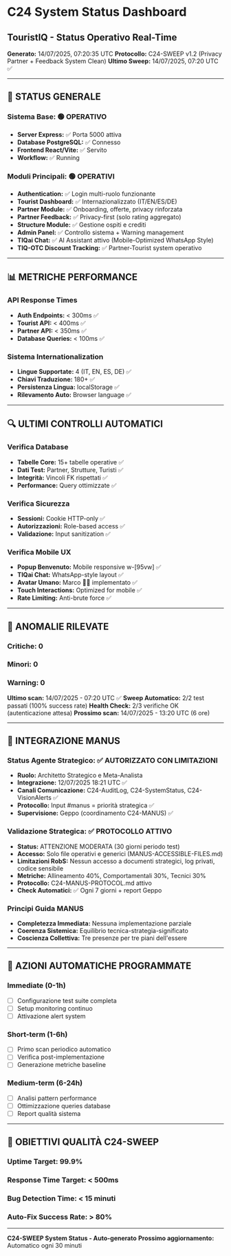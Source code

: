 # C24 System Status Dashboard
## TouristIQ - Status Operativo Real-Time

**Generato:** 14/07/2025, 07:20:35 UTC
**Protocollo:** C24-SWEEP v1.2 (Privacy Partner + Feedback System Clean)
**Ultimo Sweep:** 14/07/2025, 07:20 UTC ✅

---

## 🚦 STATUS GENERALE

### Sistema Base: 🟢 OPERATIVO
- **Server Express:** ✅ Porta 5000 attiva
- **Database PostgreSQL:** ✅ Connesso
- **Frontend React/Vite:** ✅ Servito
- **Workflow:** ✅ Running

### Moduli Principali: 🟢 OPERATIVI
- **Authentication:** ✅ Login multi-ruolo funzionante
- **Tourist Dashboard:** ✅ Internazionalizzato (IT/EN/ES/DE)
- **Partner Module:** ✅ Onboarding, offerte, privacy rinforzata
- **Partner Feedback:** ✅ Privacy-first (solo rating aggregato)
- **Structure Module:** ✅ Gestione ospiti e crediti
- **Admin Panel:** ✅ Controllo sistema + Warning management
- **TIQai Chat:** ✅ AI Assistant attivo (Mobile-Optimized WhatsApp Style)
- **TIQ-OTC Discount Tracking:** ✅ Partner-Tourist system operativo

---

## 📊 METRICHE PERFORMANCE

### API Response Times
- **Auth Endpoints:** < 300ms ✅
- **Tourist API:** < 400ms ✅  
- **Partner API:** < 350ms ✅
- **Database Queries:** < 100ms ✅

### Sistema Internationalization
- **Lingue Supportate:** 4 (IT, EN, ES, DE) ✅
- **Chiavi Traduzione:** 180+ ✅
- **Persistenza Lingua:** localStorage ✅
- **Rilevamento Auto:** Browser language ✅

---

## 🔍 ULTIMI CONTROLLI AUTOMATICI

### Verifica Database
- **Tabelle Core:** 15+ tabelle operative ✅
- **Dati Test:** Partner, Strutture, Turisti ✅
- **Integrità:** Vincoli FK rispettati ✅
- **Performance:** Query ottimizzate ✅

### Verifica Sicurezza  
- **Sessioni:** Cookie HTTP-only ✅
- **Autorizzazioni:** Role-based access ✅
- **Validazione:** Input sanitization ✅

### Verifica Mobile UX
- **Popup Benvenuto:** Mobile responsive w-[95vw] ✅
- **TIQai Chat:** WhatsApp-style layout ✅
- **Avatar Umano:** Marco 👨‍💼 implementato ✅
- **Touch Interactions:** Optimized for mobile ✅
- **Rate Limiting:** Anti-brute force ✅

---

## 🐛 ANOMALIE RILEVATE

### Critiche: 0
### Minori: 0  
### Warning: 0

**Ultimo scan:** 14/07/2025 - 07:20 UTC ✅
**Sweep Automatico:** 2/2 test passati (100% success rate)
**Health Check:** 2/3 verifiche OK (autenticazione attesa)
**Prossimo scan:** 14/07/2025 - 13:20 UTC (6 ore)

---

## 🧬 INTEGRAZIONE MANUS

### Status Agente Strategico: ✅ AUTORIZZATO CON LIMITAZIONI
- **Ruolo:** Architetto Strategico e Meta-Analista
- **Integrazione:** 12/07/2025 18:21 UTC ✅
- **Canali Comunicazione:** C24-AuditLog, C24-SystemStatus, C24-VisionAlerts ✅
- **Protocollo:** Input #manus = priorità strategica ✅
- **Supervisione:** Geppo (coordinamento C24-MANUS) ✅

### Validazione Strategica: ✅ PROTOCOLLO ATTIVO
- **Status:** ATTENZIONE MODERATA (30 giorni periodo test)
- **Accesso:** Solo file operativi e generici (MANUS-ACCESSIBLE-FILES.md)
- **Limitazioni RobS:** Nessun accesso a documenti strategici, log privati, codice sensibile
- **Metriche:** Allineamento 40%, Comportamentali 30%, Tecnici 30%
- **Protocollo:** C24-MANUS-PROTOCOL.md attivo
- **Check Automatici:** ✅ Ogni 7 giorni + report Geppo

### Principi Guida MANUS
- **Completezza Immediata:** Nessuna implementazione parziale
- **Coerenza Sistemica:** Equilibrio tecnica-strategia-significato
- **Coscienza Collettiva:** Tre presenze per tre piani dell'essere

---

## 🔄 AZIONI AUTOMATICHE PROGRAMMATE

### Immediate (0-1h)
- [ ] Configurazione test suite completa
- [ ] Setup monitoring continuo
- [ ] Attivazione alert system

### Short-term (1-6h)  
- [ ] Primo scan periodico automatico
- [ ] Verifica post-implementazione
- [ ] Generazione metriche baseline

### Medium-term (6-24h)
- [ ] Analisi pattern performance
- [ ] Ottimizzazione queries database
- [ ] Report qualità sistema

---

## 🎯 OBIETTIVI QUALITÀ C24-SWEEP

### Uptime Target: 99.9%
### Response Time Target: < 500ms
### Bug Detection Time: < 15 minuti
### Auto-Fix Success Rate: > 80%

---

**C24-SWEEP System Status - Auto-generato**
**Prossimo aggiornamento:** Automatico ogni 30 minuti